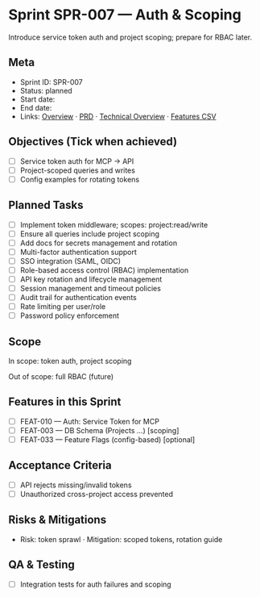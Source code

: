 # Sprint SPR-007 — Auth & Scoping

Introduce service token auth and project scoping; prepare for RBAC later.

## Meta
- Sprint ID: SPR-007
- Status: planned
- Start date: <YYYY-MM-DD>
- End date: <YYYY-MM-DD>
- Links: [Overview](./overview.md) · [PRD](../../planning/prd.md) · [Technical Overview](../../planning/technical-overview.md) · [Features CSV](../features.csv)

## Objectives (Tick when achieved)
- [ ] Service token auth for MCP → API
- [ ] Project-scoped queries and writes
- [ ] Config examples for rotating tokens

## Planned Tasks
- [ ] Implement token middleware; scopes: project:read/write
- [ ] Ensure all queries include project scoping
- [ ] Add docs for secrets management and rotation
- [ ] Multi-factor authentication support
- [ ] SSO integration (SAML, OIDC)
- [ ] Role-based access control (RBAC) implementation
- [ ] API key rotation and lifecycle management
- [ ] Session management and timeout policies
- [ ] Audit trail for authentication events
- [ ] Rate limiting per user/role
- [ ] Password policy enforcement

## Scope
In scope: token auth, project scoping

Out of scope: full RBAC (future)

## Features in this Sprint
- [ ] FEAT-010 — Auth: Service Token for MCP
- [ ] FEAT-003 — DB Schema (Projects …) [scoping]
- [ ] FEAT-033 — Feature Flags (config-based) [optional]

## Acceptance Criteria
- [ ] API rejects missing/invalid tokens
- [ ] Unauthorized cross-project access prevented

## Risks & Mitigations
- Risk: token sprawl · Mitigation: scoped tokens, rotation guide

## QA & Testing
- [ ] Integration tests for auth failures and scoping
